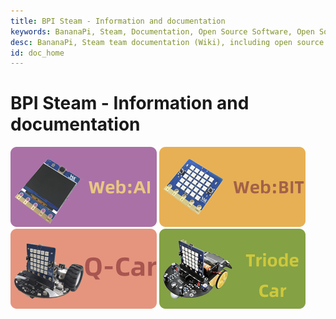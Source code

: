 ```yaml
---
title: BPI Steam - Information and documentation
keywords: BananaPi, Steam, Documentation, Open Source Software, Open Source Hardware, Banana Pi, AI, AIOT, Edge Computing, Face Recognition, Embedded AI, Q-Car, Triode-Car, WebAI, WebBit
desc: BananaPi, Steam team documentation (Wiki), including open source software and open source hardware information, AIOT information, etc.
id: doc_home
---
```



# BPI Steam - Information and documentation

[![](/static/image/WebAI.png)](./soft/maixpy/zh/readme.md) [![](/static/image/WebBit.png)](./hardware/lichee/zh/)
[![](/static/image/QCar.png)](http://longan.sipeed.com/) [![](/static/image/TriodeCar.png)](https://dl.sipeed.com/)